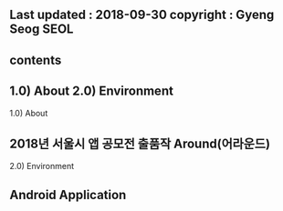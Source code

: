 Last updated : 2018-09-30
copyright : Gyeng Seog SEOL
-----------------------------

contents
-----------------------------

1.0) About
2.0) Environment
-----------------------------

1.0) About

2018년 서울시 앱 공모전 출품작
Around(어라운드)
-----------------------------

2.0) Environment

Android Application
-----------------------------
